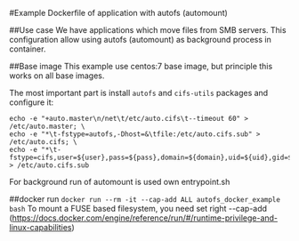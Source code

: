 #Example Dockerfile of application with autofs (automount)

##Use case
We have applications which move files from SMB servers. This configuration allow using autofs (automount) as background process in container.

##Base image
This example use centos:7 base image, but principle this works on all base images.

The most important part is install `autofs` and `cifs-utils` packages and configure it:
```
echo -e "+auto.master\n/net\t/etc/auto.cifs\t--timeout 60" > /etc/auto.master; \
echo -e "*\t-fstype=autofs,-Dhost=&\tfile:/etc/auto.cifs.sub" > /etc/auto.cifs; \
echo -e "*\t-fstype=cifs,user=${user},pass=${pass},domain=${domain},uid=${uid},gid=${gid}\t://\${host}/&" > /etc/auto.cifs.sub
```

For background run of automount is used own entrypoint.sh

##docker run
`docker run --rm -it --cap-add ALL autofs_docker_example bash`
To mount a FUSE based filesystem, you need set right --cap-add (https://docs.docker.com/engine/reference/run/#/runtime-privilege-and-linux-capabilities)
